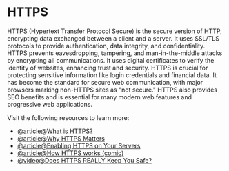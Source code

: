 # HTTPS

HTTPS (Hypertext Transfer Protocol Secure) is the secure version of HTTP, encrypting data exchanged between a client and a server. It uses SSL/TLS protocols to provide authentication, data integrity, and confidentiality. HTTPS prevents eavesdropping, tampering, and man-in-the-middle attacks by encrypting all communications. It uses digital certificates to verify the identity of websites, enhancing trust and security. HTTPS is crucial for protecting sensitive information like login credentials and financial data. It has become the standard for secure web communication, with major browsers marking non-HTTPS sites as "not secure." HTTPS also provides SEO benefits and is essential for many modern web features and progressive web applications.

Visit the following resources to learn more:

- [@article@What is HTTPS?](https://www.cloudflare.com/en-gb/learning/ssl/what-is-https/)
- [@article@Why HTTPS Matters](https://developers.google.com/web/fundamentals/security/encrypt-in-transit/why-https)
- [@article@Enabling HTTPS on Your Servers](https://developers.google.com/web/fundamentals/security/encrypt-in-transit/enable-https)
- [@article@How HTTPS works (comic)](https://howhttps.works/)
- [@video@Does HTTPS REALLY Keep You Safe?](https://www.youtube.com/watch?v=25mXesOV9-8)
